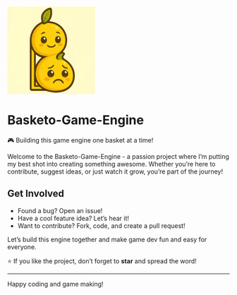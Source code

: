 <img src="LogoEngine.png" alt="Basketo Logo" width="200"/>

# Basketo-Game-Engine

🎮 Building this game engine one basket at a time!  

Welcome to the Basketo-Game-Engine - a passion project where I’m putting my best shot into creating something awesome. Whether you’re here to contribute, suggest ideas, or just watch it grow, you’re part of the journey!

##  Get Involved

- Found a bug? Open an issue!  
- Have a cool feature idea? Let’s hear it!  
- Want to contribute? Fork, code, and create a pull request!  

Let’s build this engine together and make game dev fun and easy for everyone.

⭐ If you like the project, don’t forget to **star** and spread the word!

---

Happy coding and game making!
